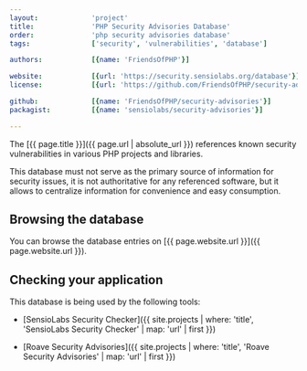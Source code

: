 ```yaml
---
layout:             'project'
title:              'PHP Security Advisories Database'
order:              'php security advisories database'
tags:               ['security', 'vulnerabilities', 'database'] 

authors:            [{name: 'FriendsOfPHP'}] 

website:            [{url: 'https://security.sensiolabs.org/database'}]
license:            [{url: 'https://github.com/FriendsOfPHP/security-advisories/blob/master/LICENSE', label: 'The Unlicense'}]

github:             [{name: 'FriendsOfPHP/security-advisories'}]
packagist:          [{name: 'sensiolabs/security-advisories'}]

---                                          
```


The [{{ page.title }}]({{ page.url | absolute_url }}) references known security vulnerabilities in various PHP projects and libraries.
 
<!--more--> 

This database must not serve as the primary source of information for security issues,
it is not authoritative for any referenced software,
but it allows to centralize information for convenience and easy consumption.

## Browsing the database

You can browse the database entries on [{{ page.website.url }}]({{ page.website.url }}).

## Checking your application

This database is being used by the following tools:

- [SensioLabs Security Checker]({{ site.projects | where: 'title', 'SensioLabs Security Checker' | map: 'url' | first }})

- [Roave Security Advisories]({{ site.projects | where: 'title', 'Roave Security Advisories' | map: 'url' | first }})
